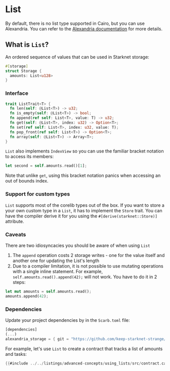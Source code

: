 # List

By default, there is no list type supported in Cairo, but you can use Alexandria. You can refer to the [Alexandria documentation](https://github.com/keep-starknet-strange/alexandria/tree/main/src/storage) for more details.

## What is `List`?

An ordered sequence of values that can be used in Starknet storage:

```rust
#[storage]
struct Storage {
  amounts: List<u128>
}
```

### Interface

```rust
trait ListTrait<T> {
  fn len(self: @List<T>) -> u32;
  fn is_empty(self: @List<T>) -> bool;
  fn append(ref self: List<T>, value: T) -> u32;
  fn get(self: @List<T>, index: u32) -> Option<T>;
  fn set(ref self: List<T>, index: u32, value: T);
  fn pop_front(ref self: List<T>) -> Option<T>;
  fn array(self: @List<T>) -> Array<T>;
}
```

`List` also implements `IndexView` so you can use the familiar bracket notation to access its members:

```rust
let second = self.amounts.read()[1];
```

Note that unlike `get`, using this bracket notation panics when accessing an out of bounds index.

### Support for custom types

`List` supports most of the corelib types out of the box. If you want to store a your own custom type in a `List`, it has to implement the `Store` trait. You can have the compiler derive it for you using the `#[derive(starknet::Store)]` attribute.

### Caveats

There are two idiosyncacies you should be aware of when using `List`

1. The `append` operation costs 2 storage writes - one for the value itself and another one for updating the List's length
2. Due to a compiler limitation, it is not possible to use mutating operations with a single inline statement. For example, `self.amounts.read().append(42);` will not work. You have to do it in 2 steps:

```rust
let mut amounts = self.amounts.read();
amounts.append(42);
```

### Dependencies

Update your project dependencies by in the `Scarb.toml` file:
```rust
[dependencies]
(...)
alexandria_storage = { git = "https://github.com/keep-starknet-strange/alexandria.git" }
```

For example, let's use `List` to create a contract that tracks a list of amounts and tasks:

```rust
{{#include ../../listings/advanced-concepts/using_lists/src/contract.cairo}}
```